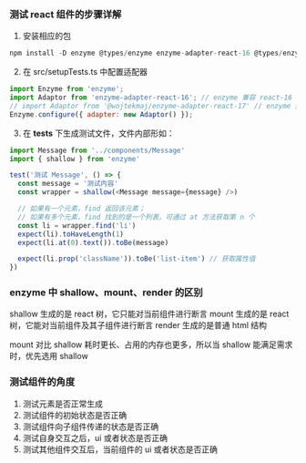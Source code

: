 ### 测试 react 组件的步骤详解
1. 安装相应的包
```js
npm install -D enzyme @types/enzyme enzyme-adapter-react-16 @types/enzyme-adapter-react-16
```

2. 在 src/setupTests.ts 中配置适配器
```js
import Enzyme from 'enzyme';
import Adaptor from 'enzyme-adapter-react-16'; // enzyme 兼容 react-16
// import Adaptor from '@wojtekmaj/enzyme-adapter-react-17' // enzyme 兼容 react-17
Enzyme.configure({ adapter: new Adaptor() });
```

3. 在 __tests__ 下生成测试文件，文件内部形如：
```js
import Message from '../components/Message'
import { shallow } from 'enzyme'

test('测试 Message', () => {
  const message = '测试内容'
  const wrapper = shallow(<Message message={message} />)

  // 如果有一个元素，find 返回该元素；
  // 如果有多个元素，find 找到的是一个列表，可通过 at 方法获取第 n 个
  const li = wrapper.find('li')
  expect(li).toHaveLength(1)
  expect(li.at(0).text()).toBe(message)

  expect(li.prop('className')).toBe('list-item') // 获取属性值
})
```

### enzyme 中 shallow、mount、render 的区别
shallow 生成的是 react 树，它只能对当前组件进行断言
mount 生成的是 react 树，它能对当前组件及其子组件进行断言
render 生成的是普通 html 结构

mount 对比 shallow 耗时更长、占用的内存也更多，所以当 shallow 能满足需求时，优先选用 shallow

### 测试组件的角度
1. 测试元素是否正常生成
2. 测试组件的初始状态是否正确
3. 测试组件向子组件传递的状态是否正确
4. 测试自身交互之后，ui 或者状态是否正确
5. 测试其他组件交互后，当前组件的 ui 或者状态是否正确